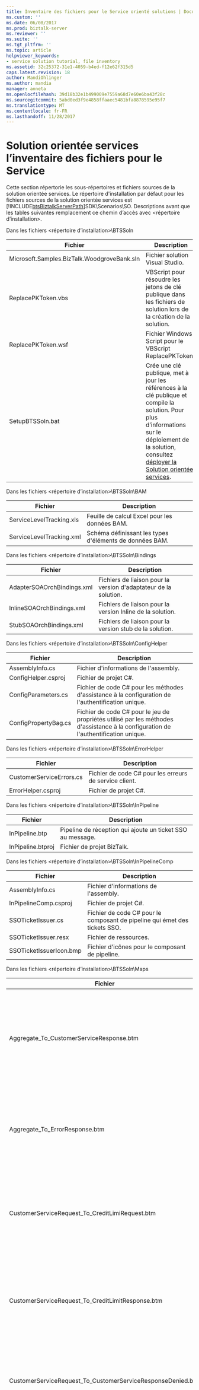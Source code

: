 ```yaml
---
title: Inventaire des fichiers pour le Service orienté solutions | Documents Microsoft
ms.custom: ''
ms.date: 06/08/2017
ms.prod: biztalk-server
ms.reviewer: ''
ms.suite: ''
ms.tgt_pltfrm: ''
ms.topic: article
helpviewer_keywords:
- service solution tutorial, file inventory
ms.assetid: 32c25372-31e1-4059-b4ed-f12e62f315d5
caps.latest.revision: 18
author: MandiOhlinger
ms.author: mandia
manager: anneta
ms.openlocfilehash: 39d18b32e1b499009e7559a68d7e60e6ba43f28c
ms.sourcegitcommit: 5abd0ed3f9e4858ffaaec5481bfa8878595e95f7
ms.translationtype: MT
ms.contentlocale: fr-FR
ms.lasthandoff: 11/28/2017
---
```

# <a name="file-inventory-for-the-service-oriented-solution"></a>Solution orientée services l’inventaire des fichiers pour le Service
Cette section répertorie les sous-répertoires et fichiers sources de la solution orientée services. Le répertoire d'installation par défaut pour les fichiers sources de la solution orientée services est [!INCLUDE[btsBiztalkServerPath](../includes/btsbiztalkserverpath-md.md)]SDK\Scenarios\SO. Descriptions avant que les tables suivantes remplacement ce chemin d’accès avec \<répertoire d’installation\>.  
  
 Dans les fichiers \<répertoire d’installation\>\BTSSoln  
  
|Fichier| Description|  
|----------|-----------------|  
|Microsoft.Samples.BizTalk.WoodgroveBank.sln|Fichier solution Visual Studio.|  
|ReplacePKToken.vbs|VBScript pour résoudre les jetons de clé publique dans les fichiers de solution lors de la création de la solution.|  
|ReplacePKToken.wsf|Fichier Windows Script pour le VBScript ReplacePKToken.|  
|SetupBTSSoln.bat|Crée une clé publique, met à jour les références à la clé publique et compile la solution. Pour plus d’informations sur le déploiement de la solution, consultez [déployer la Solution orientée services](../core/deploying-the-service-oriented-solution.md).|  
  
 Dans les fichiers \<répertoire d’installation\>\BTSSoln\BAM  
  
|Fichier| Description|  
|----------|-----------------|  
|ServiceLevelTracking.xls|Feuille de calcul Excel pour les données BAM.|  
|ServiceLevelTracking.xml|Schéma définissant les types d'éléments de données BAM.|  
  
 Dans les fichiers \<répertoire d’installation\>\BTSSoln\Bindings  
  
|Fichier| Description|  
|----------|-----------------|  
|AdapterSOAOrchBindings.xml|Fichiers de liaison pour la version d'adaptateur de la solution.|  
|InlineSOAOrchBindings.xml|Fichiers de liaison pour la version Inline de la solution.|  
|StubSOAOrchBindings.xml|Fichiers de liaison pour la version stub de la solution.|  
  
 Dans les fichiers \<répertoire d’installation\>\BTSSoln\ConfigHelper  
  
|Fichier| Description|  
|----------|-----------------|  
|AssemblyInfo.cs|Fichier d'informations de l'assembly.|  
|ConfigHelper.csproj|Fichier de projet C#.|  
|ConfigParameters.cs|Fichier de code C# pour les méthodes d'assistance à la configuration de l'authentification unique.|  
|ConfigPropertyBag.cs|Fichier de code C# pour le jeu de propriétés utilisé par les méthodes d'assistance à la configuration de l'authentification unique.|  
  
 Dans les fichiers \<répertoire d’installation\>\BTSSoln\ErrorHelper  
  
|Fichier| Description|  
|----------|-----------------|  
|CustomerServiceErrors.cs|Fichier de code C# pour les erreurs de service client.|  
|ErrorHelper.csproj|Fichier de projet C#.|  
  
 Dans les fichiers \<répertoire d’installation\>\BTSSoln\InPipeline  
  
|Fichier| Description|  
|----------|-----------------|  
|InPipeline.btp|Pipeline de réception qui ajoute un ticket SSO au message.|  
|InPipeline.btproj|Fichier de projet BizTalk.|  
  
 Dans les fichiers \<répertoire d’installation\>\BTSSoln\InPipelineComp  
  
|Fichier| Description|  
|----------|-----------------|  
|AssemblyInfo.cs|Fichier d'informations de l'assembly.|  
|InPipelineComp.csproj|Fichier de projet C#.|  
|SSOTicketIssuer.cs|Fichier de code C# pour le composant de pipeline qui émet des tickets SSO.|  
|SSOTicketIssuer.resx|Fichier de ressources.|  
|SSOTicketIssuerIcon.bmp|Fichier d'icônes pour le composant de pipeline.|  
  
 Dans les fichiers \<répertoire d’installation\>\BTSSoln\Maps  
  
|Fichier| Description|  
|----------|-----------------|  
|Aggregate_To_CustomerServiceResponse.btm|Mappage pour convertir l'agrégation des trois réponses des systèmes principaux en un message de réponse unique.|  
|Aggregate_To_ErrorResponse.btm|Mappage pour convertir l'agrégation des trois réponses en une réponse d'erreur unique, en cas d'erreur.|  
|CustomerServiceRequest_To_CreditLimiRequest.btm|Mappage pour convertir la demande de service client en un message pour demander la limite de crédit.|  
|CustomerServiceRequest_To_CreditLimitResponse.btm|Mappage pour convertir la demande de service client en un message pour répondre en donnant la limite de crédit.|  
|CustomerServiceRequest_To_CustomerServiceResponseDenied.btm|Mappage pour convertir la demande de service client en un message de refus de demande.|  
|CustomerServiceRequest_To_LastPaymentRequest.btm|Mappage pour convertir la demande de service client en un message pour demander les informations relatives au dernier paiement.|  
|CustomerServiceRequest_To_LastPaymentResponseTimeout.btm|Mappage pour convertir la demande de service client en un message de réponse relatif au dernier paiement.|  
|CustomerServiceRequest_To_PendingTransactionResponse.btm|Mappage pour convertir la demande de service client en un message de réponse relatif à la transaction en attente.|  
|CustomerServiceRequest_To_PendingTransactionsRequest.btm|Mappage pour convertir la demande de service client en un message pour demander les informations relatives à la transaction en attente.|  
|Maps.btproj|Fichier de projet BizTalk.|  
  
 Dans les fichiers \<répertoire d’installation\>\BTSSoln\Orchestrations\Adapter  
  
|Fichier| Description|  
|----------|-----------------|  
|CustomerService.odx|Version d’adaptateur de le **CustomerService** orchestration.|  
|CustomerServiceNativeRequestResponse.odx|Version de l’adaptateur de l’orchestration servant frontale à le **CustomerService** orchestration.|  
|CustomerServiceReceiveSend.odx|Version de l’adaptateur de l’orchestration servant frontale à le **CustomerService** orchestration.|  
|Orchestrations.Adapter.btproj|Fichier de projet BizTalk.|  
  
 Dans les fichiers \<répertoire d’installation\>\BTSSoln\Orchestrations\Adapter\Web References\PendTransWS  
  
|Fichier| Description|  
|----------|-----------------|  
|PendTransWS.disco|Fichier généré.|  
|PendTransWS.wsdl|Fichier généré.|  
|Reference.Map|Fichier généré.|  
|Reference.map.cs|Fichier généré.|  
|Reference.odx|Fichier généré.|  
|Reference.xsd|Fichier généré.|  
|Reference1.xsd|Fichier généré.|  
  
 Dans les fichiers \<répertoire d’installation\>\BTSSoln\Orchestrations\Adapter\Web References\StubSAPWS  
  
|Fichier| Description|  
|----------|-----------------|  
|Reference.Map|Fichier généré.|  
|Reference.map.cs|Fichier généré.|  
|Reference.odx|Fichier généré.|  
|Reference.xsd|Fichier généré.|  
|StubSAPWS.disco|Fichier généré.|  
|StubSAPWS.wsdl|Fichier généré.|  
  
 Dans les fichiers \<répertoire d’installation\>\BTSSoln\Orchestrations\Inline  
  
|Fichier| Description|  
|----------|-----------------|  
|CustomerService.odx|Version inline de la **CustomerService** orchestration.|  
|CustomerServiceNativeRequestResponse.odx|Version inline de l’orchestration servant frontale à le **CustomerService** orchestration.|  
|CustomerServiceReceiveSend.odx|Version inline de l’orchestration servant frontale à le **CustomerService** orchestration.|  
|Orchestrations.Inline.btproj|Fichier de projet BizTalk.|  
  
 Dans les fichiers \<répertoire d’installation\>\BTSSoln\Orchestrations\Stub  
  
|Fichier| Description|  
|----------|-----------------|  
|CustomerService.odx|Version stub de la **CustomerService** orchestration.|  
|CustomerServiceNativeRequestResponse.odx|Version stub de l’orchestration servant frontale à le **CustomerService** orchestration.|  
|Orchestrations.Stub.btproj|Fichier de projet BizTalk.|  
  
 Dans les fichiers \<répertoire d’installation\>\BTSSoln\Orchestrations\Stub\Web References\StubPendTransWS  
  
|Fichier| Description|  
|----------|-----------------|  
|Reference.Map|Fichier généré.|  
|Reference.map.cs|Fichier généré.|  
|Reference.odx|Fichier généré.|  
|Reference.xsd|Fichier généré.|  
|Reference1.xsd|Fichier généré.|  
|StubPendTransWS.disco|Fichier généré.|  
|StubPendTransWS.wsdl|Fichier généré.|  
  
 Dans les fichiers \<répertoire d’installation\>\BTSSoln\Orchestrations\Stub\Web References\StubPmntTrckWS  
  
|Fichier| Description|  
|----------|-----------------|  
|Reference.Map|Fichier généré.|  
|Reference.map.cs|Fichier généré.|  
|Reference.odx|Fichier généré.|  
|Reference.xsd|Fichier généré.|  
|Reference1.xsd|Fichier généré.|  
|StubPmntTrckWS.disco|Fichier généré.|  
|StubPmntTrckWS.wsdl|Fichier généré.|  
  
 Dans les fichiers \<répertoire d’installation\>\BTSSoln\Orchestrations\Stub\Web References\StubSAPWS  
  
|Fichier| Description|  
|----------|-----------------|  
|Reference.Map|Fichier généré.|  
|Reference.map.cs|Fichier généré.|  
|Reference.odx|Fichier généré.|  
|Reference.xsd|Fichier généré.|  
|StubSAPWS.disco|Fichier généré.|  
|StubSAPWS.wsdl|Fichier généré.|  
  
 Dans les fichiers \<répertoire d’installation\>\BTSSoln\OrchProxy\Adapter  
  
|Fichier| Description|  
|----------|-----------------|  
|CustomerServicePort.asmx|Fichier généré.|  
|Global.asax|Fichier généré.|  
|Global.asax.resx|Fichier généré.|  
|OrchProxy.Adapter.csproj.webinfo|Fichier généré.|  
|TraceExtension.cs|Fichier généré.|  
|Web.config|Fichier généré.|  
|WsdlExtension.cs|Fichier généré.|  
  
 Dans les fichiers \<répertoire d’installation\>\BTSSoln\OrchProxy\Adapter\app_code  
  
|Fichier| Description|  
|----------|-----------------|  
|assemblyinfo.cs|Fichier généré.|  
|customerserviceport.asmx.cs|Fichier généré.|  
|datatypes.cs|Fichier généré.|  
|global.asax.cs|Fichier généré.|  
  
 Dans les fichiers \<répertoire d’installation\>\BTSSoln\OrchProxy\Inline  
  
|Fichier| Description|  
|----------|-----------------|  
|CustomerServicePort.asmx|Fichier généré.|  
|Global.asax|Fichier généré.|  
|Global.asax.resx|Fichier généré.|  
|OrchProxy.Inline.csproj.webinfo|Fichier généré.|  
|TraceExtension.cs|Fichier généré.|  
|Web.config|Fichier généré.|  
|WsdlExtension.cs|Fichier généré.|  
  
 Dans les fichiers \<répertoire d’installation\>\BTSSoln\OrchProxy\Inline\app_code  
  
|Fichier| Description|  
|----------|-----------------|  
|assemblyinfo.cs|Fichier généré.|  
|customerserviceport.asmx.cs|Fichier généré.|  
|datatypes.cs|Fichier généré.|  
|global.asax.cs|Fichier généré.|  
  
 Dans les fichiers \<répertoire d’installation\>\BTSSoln\OrchProxy\Stub  
  
|Fichier| Description|  
|----------|-----------------|  
|CustomerServicePort.asmx|Fichier généré.|  
|Global.asax|Fichier généré.|  
|Global.asax.resx|Fichier généré.|  
|OrchProxy.Stub.csproj.webinfo|Fichier généré.|  
|TraceExtension.cs|Fichier généré.|  
|Web.config|Fichier généré.|  
|WsdlExtension.cs|Fichier généré.|  
  
 Dans les fichiers \<répertoire d’installation\>\BTSSoln\OrchProxy\Stub\app_code  
  
|Fichier| Description|  
|----------|-----------------|  
|assemblyinfo.cs|Fichier généré.|  
|customerserviceport.asmx.cs|Fichier généré.|  
|datatypes.cs|Fichier généré.|  
|global.asax.cs|Fichier généré.|  
  
 Dans les fichiers \<répertoire d’installation\>\BTSSoln\PaymentTracker  
  
|Fichier| Description|  
|----------|-----------------|  
|App.ico|Fichier d'icônes pour le simulateur Payment Tracker.|  
|AssemblyInfo.cs|Fichier d'informations de l'assembly.|  
|MessageProcessor.cs|Code C# pour une classe pour traiter les messages du Payment Tracker et renvoyer des réponses appropriées.|  
|PaymentTracker.cs|Code C# pour la classe simulant le système Payment Tracker.|  
|PaymentTracker.csproj|Fichier de projet C#.|  
|PaymentTrackerSimulator.cs|Code C# pour le serveur pour le simulateur Payment Tracker.|  
|runit.cmd|Fichier de commandes pour démarrer le simulateur Payment Tracker.|  
  
 Dans les fichiers \<répertoire d’installation\>\BTSSoln\PaymentTrackerCall  
  
|Fichier| Description|  
|----------|-----------------|  
|AssemblyInfo.cs|Fichier d'informations de l'assembly.|  
|Exceptions.cs|Code C# définissant des exceptions pour le système Payment Tracking.|  
|PaymentTrackerCall.csproj|Fichier de projet C#.|  
|PaymentTrackerCaller.cs|Code C# permettant d'appeler le système inline de suivi des paiements à partir des orchestrations.|  
  
 Dans les fichiers \<répertoire d’installation\>\BTSSoln\PendTransCall  
  
|Fichier| Description|  
|----------|-----------------|  
|AssemblyInfo.cs|Fichier d'informations de l'assembly.|  
|Exceptions.cs|Code C# définissant des exceptions pour le système Pending Transactions.|  
|PendingTransactionsCaller.cs|Code C# permettant d'appeler le système inline de transactions en attente à partir des orchestrations.|  
|PendingTransactionsWebService.disco|Fichier généré.|  
|PendingTransactionsWebService.wsdl|Fichier généré.|  
|PendTransCall.csproj|Fichier de projet C#.|  
|WebServiceReference.cs|Fichier généré.|  
  
 Dans les fichiers \<répertoire d’installation\>\BTSSoln\PmTrkPipeline  
  
|Fichier| Description|  
|----------|-----------------|  
|PaymentTrackerReceivePipeline.btp|Pipeline de réception pour le système Payment Tracking.|  
|PaymentTrackerSendPipeline.btp|Pipeline d'envoi pour le système Payment Tracking.|  
|PmTrkPipeline.btproj|Fichier de projet BizTalk.|  
  
 Dans les fichiers \<répertoire d’installation\>\BTSSoln\PmTrkPipelineComp  
  
|Fichier| Description|  
|----------|-----------------|  
|AssemblyInfo.cs|Fichier d'informations de l'assembly.|  
|MQSeriesHeaderSetter.cs|Code C# pour un composant de pipeline pour gérer des paramètres d'en-tête de message MQSeries pour les messages entrant dans ou sortant du système Payment Tracking.|  
|MQSeriesHeaderSetter.resx|Fichier de ressources.|  
|PmTrkPipelineComp.csproj|Fichier de projet C#.|  
  
 Dans les fichiers \<répertoire d’installation\>\BTSSoln\SchemaClasses  
  
|Fichier| Description|  
|----------|-----------------|  
|AssemblyInfo.cs|Fichier d'informations de l'assembly.|  
|BAPI_BANKACCT_GET_DETAIL.cs|Généré à partir du fichier de schéma correspondant (.xsd).|  
|CustomerServiceRequest.cs|Généré à partir du fichier de schéma correspondant (.xsd).|  
|CustomerServiceResponse.cs|Généré à partir du fichier de schéma correspondant (.xsd).|  
|LastPaymentRequest.cs|Généré à partir du fichier de schéma correspondant (.xsd).|  
|LastPaymentResponse.cs|Généré à partir du fichier de schéma correspondant (.xsd).|  
|PendingTransactionsRequest.cs|Généré à partir du fichier de schéma correspondant (.xsd).|  
|PendingTransactionsResponse.cs|Généré à partir du fichier de schéma correspondant (.xsd).|  
|SchemaClasses.csproj|Fichier de projet C#.|  
  
 Dans les fichiers \<répertoire d’installation\>\BTSSoln\Schemas  
  
|Fichier| Description|  
|----------|-----------------|  
|BAPI_BANKACCT_GET_DETAIL.xsd|Schéma pour le message de requête et de réponse SAP.|  
|CustomerServiceRequest.xsd|Schéma pour le message de demande de service client.|  
|CustomerServiceResponse.xsd|Schéma pour le message de réponse de service client.|  
|genClasses.cmd|Fichier de commandes pour générer des fichiers de classe C# à partir de schémas.|  
|LastPaymentRequest.xsd|Schéma pour le message de requête relatif au dernier paiement.|  
|LastPaymentResponse.xsd|Schéma pour le message de réponse relatif au dernier paiement.|  
|PendingTransactionsRequest.xsd|Schéma pour le message de requête relatif à la transaction en attente.|  
|PendingTransactionsResponse.xsd|Schéma pour le message de réponse relatif à la transaction en attente.|  
|Schemas.btproj|Fichier de projet BizTalk.|  
  
 Dans les fichiers \<répertoire d’installation\>\BTSSoln\Scripts  
  
|Fichier| Description|  
|----------|-----------------|  
|ConfigStoreApp.xml|Fichier XML définissant les valeurs de configuration de l'authentification unique.|  
|CreateInitialConfigInSSO.cmd|Fichier de commandes pour créer les valeurs de configuration initiales de l'authentification unique.|  
|DeployAllBinding.cmd|Fichier de commandes pour déployer tous les assemblys.|  
|DeployStubBinding.cmd|Fichier de commandes pour déployer la version stub des assemblys.|  
|PendTransAffApp.xml|Fichier XML définissant les valeurs de l'application associée Pending Transactions.|  
|PendTransUserMap.xml|Fichier XML définissant le mappage des informations d'identification pour les utilisateurs de l'application associée Pending Transactions.|  
|PmntTrckAffApp.xml|Fichier XML définissant les valeurs de l'application associée Pending Transactions.|  
|PmntTrckUserMap.xml|Fichier XML définissant le mappage des informations d'identification pour les utilisateurs de l'application associée Payment Tracking.|  
|RemoveReceivePort.vbs|VBScript général pour supprimer un port de réception.|  
|RemoveSendPort.vbs|VBScript général pour supprimer un port d'envoi.|  
|SetConfigValuesInSSO.cmd|Fichier de commandes pour définir les valeurs de configuration dans l'authentification unique.|  
|StartAll.vbs|Fichier de commandes pour inscrire et démarrer toutes les orchestrations.|  
|StartStub.vbs|Fichier de commandes pour inscrire et démarrer les versions de stub d'orchestrations.|  
|UndeployAll.cmd|Fichier de commandes pour annuler le déploiement de tous les assemblys.|  
|UndeployStub.cmd|Fichier de commandes pour annuler le déploiement des versions stub des assemblys.|  
|UnEnlistAll.vbs|Fichier de commandes pour désinscrire toutes les orchestrations.|  
|UnEnlistStub.vbs|Fichier de commandes pour désinscrire les versions stub des orchestrations.|  
  
 Dans les fichiers \<répertoire d’installation\>\BTSSoln\ServiceLevelTracking  
  
|Fichier| Description|  
|----------|-----------------|  
|AssemblyInfo.cs|Fichier d'informations de l'assembly.|  
|ServiceLevelTracking.cs|Fonctions d'assistance C# pour le suivi BAM au niveau du service.|  
|ServiceLevelTracking.csproj|Fichier de projet C#.|  
  
 Dans les fichiers \<répertoire d’installation\>\BTSSoln\SimpleClient  
  
|Fichier| Description|  
|----------|-----------------|  
|AdapterCustomerServicePort.disco|Fichier généré.|  
|AdapterCustomerServicePort.wsdl|Fichier généré.|  
|App.ico|Fichier d'icônes pour l'application cliente unique.|  
|AssemblyInfo.cs|Fichier d'informations de l'assembly.|  
|InlineCustomerServicePort.disco|Fichier généré.|  
|InlineCustomerServicePort.wsdl|Fichier généré.|  
|SimpleClient.cs|Application Windows Forms unique pour procéder aux demandes.|  
|SimpleClient.csproj|Fichier de projet C#.|  
|SimpleClient.resx|Fichier de ressources.|  
|WebServiceReferences.cs|Fichier généré.|  
  
 Dans les fichiers \<répertoire d’installation\>\BTSSoln\StubWebServices\PaymentTrack  
  
|Fichier| Description|  
|----------|-----------------|  
|Global.asax|Fichier généré.|  
|Global.asax.resx|Fichier généré.|  
|StubPmntTrck.csproj.webinfo|Fichier généré.|  
|StubPmntTrckWS.asmx|Fichier généré.|  
|StubPmntTrckWS.asmx.resx|Fichier généré.|  
|Web.config|Fichier généré.|  
  
 Dans les fichiers \<répertoire d’installation\>\BTSSoln\StubWebServices\PaymentTrack\app_code  
  
|Fichier| Description|  
|----------|-----------------|  
|assemblyinfo.cs|Fichier d'informations de l'assembly.|  
|global.asax.cs|Fichier généré.|  
|StubPmntTrckWS.asmx.cs|Fichier généré.|  
  
 Dans les fichiers \<répertoire d’installation\>\BTSSoln\StubWebServices\PendingTrans  
  
|Fichier| Description|  
|----------|-----------------|  
|Global.asax|Fichier généré.|  
|Global.asax.resx|Fichier généré.|  
|StubPendTransWS.asmx|Fichier généré.|  
|StubPendTransWS.asmx.resx|Fichier généré.|  
|StubPendTransWS.csproj.webinfo|Fichier généré.|  
|Web.config|Fichier généré.|  
  
 Dans les fichiers \<répertoire d’installation\>\BTSSoln\StubWebServices\PendingTrans\app_code  
  
|Fichier| Description|  
|----------|-----------------|  
|assemblyinfo.cs|Fichier généré.|  
|global.asax.cs|Fichier généré.|  
|StubPendTransWS.asmx.cs|Fichier généré.|  
  
 Dans les fichiers \<répertoire d’installation\>\BTSSoln\StubWebServices\SAP  
  
|Fichier| Description|  
|----------|-----------------|  
|Global.asax|Fichier généré.|  
|Global.asax.resx|Fichier généré.|  
|StubSAP.csproj.webinfo|Fichier généré.|  
|StubSAPWS.asmx|Fichier généré.|  
|StubSAPWS.asmx.resx|Fichier généré.|  
|Web.config|Fichier généré.|  
  
 Dans les fichiers \<répertoire d’installation\>\BTSSoln\StubWebServices\SAP\app_code  
  
|Fichier| Description|  
|----------|-----------------|  
|assemblyinfo.cs|Fichier d'informations de l'assembly.|  
|global.asax.cs|Fichier généré.|  
|stubsapws.asmx.cs|Fichier généré.|  
  
 Dans les fichiers \<répertoire d’installation\>\BTSSoln\StubWebServices\StubSAPCall  
  
|Fichier| Description|  
|----------|-----------------|  
|AssemblyInfo.cs|Fichier d'informations de l'assembly.|  
|Exceptions.cs|Code C# définissant l'exception d'expiration du délai de l'appel SAP stub.|  
|StubSAPCall.csproj|Fichier de projet C#.|  
|StubSAPCallHelper.cs|Code C# pour un assembly d'assistance pour appeler le service Web SAP stub.|  
|StubSAPWSProxy.cs|Code C# pour un assembly d'assistance pour appeler le service Web SAP stub.|  
  
 Dans les fichiers \<répertoire d’installation\>\BTSSoln\Utilities  
  
|Fichier| Description|  
|----------|-----------------|  
|AssemblyInfo.cs|Fichier d'informations de l'assembly.|  
|CustomerServiceHelper.cs|Code C# pour les méthodes et classes d'assistance.|  
|ReceivePipelineHelper.cs|Code C# pour l'assembly d'assistance pour l'appel de pipelines à partir d'orchestrations.|  
|Utilities.csproj|Fichier de projet C#.|  
  
 Dans les fichiers \<répertoire d’installation\>\MFAccess  
  
|Fichier| Description|  
|----------|-----------------|  
|Microsoft.Samples.BizTalk.WoodgroveBank.MainframeAccess.sln|Fichier solution Visual Studio.|  
|SetupMFAccess.bat|Fichier de commandes pour créer les composants d'accès au macroordinateur de la solution.|  
  
 Dans les fichiers \<répertoire d’installation\>\MFAccess\HISTIComponent  
  
|Fichier| Description|  
|----------|-----------------|  
|bizcbl.txt|Programme COBOL à exécuter sur le macroordinateur.|  
|HISTIComponent.tiproj|Fichier de projet Intégrateur de transactions.|  
|MainFrameProgramVTCS2Description.txt|Fichier d'exportation Intégrateur de transactions.|  
|SOHISTIUsingCOM.TLB|Bibliothèque de types.|  
  
 Dans les fichiers \<répertoire d’installation\>\MFAccess\HISTISimpleTester  
  
|Fichier| Description|  
|----------|-----------------|  
|App.ico|Fichier d'icônes|  
|AssemblyInfo.cs|Fichier d'informations de l'assembly.|  
|Form1.cs|Programme Windows Forms pour tester la connexion au macroordinateur.|  
|Form1.resx|Fichier de ressources|  
|HISTISimpleTester.csproj|Fichier de projet C#.|  
|Interop.SOHISTIUsingCOM.dll.reg|Fichier d'inscription DLL.|  
  
 Dans les fichiers \<répertoire d’installation\>\MFAccess\PendingTransactions  
  
|Fichier| Description|  
|----------|-----------------|  
|AssemblyInfo.cs|Fichier d'informations de l'assembly.|  
|Global.asax|Fichier généré.|  
|Global.asax.cs|Fichier généré.|  
|Global.asax.resx|Fichier généré.|  
|PendingTransactions.csproj|Fichier de projet C#.|  
|PendingTransactions.csproj.webinfo|Fichier généré.|  
|PendTransWS.asmx|Fichier généré.|  
|PendTransWS.asmx.cs|Fichier généré.|  
|PendTransWS.asmx.resx|Fichier généré.|  
|Web.config|Fichier généré.|  
  
 Dans les fichiers \<répertoire d’installation\>\MFAccess\SchemaClasses  
  
|Fichier| Description|  
|----------|-----------------|  
|AssemblyInfo.cs|Fichier d'informations de l'assembly.|  
|BAPI_BANKACCT_GET_DETAIL.cs|Classe C# générée à partir du fichier de schéma correspondant (.xsd).|  
|CustomerServiceRequest.cs|Classe C# générée à partir du fichier de schéma correspondant (.xsd).|  
|CustomerServiceResponse.cs|Classe C# générée à partir du fichier de schéma correspondant (.xsd).|  
|LastPaymentRequest.cs|Classe C# générée à partir du fichier de schéma correspondant (.xsd).|  
|LastPaymentResponse.cs|Classe C# générée à partir du fichier de schéma correspondant (.xsd).|  
|PendingTransactionsRequest.cs|Classe C# générée à partir du fichier de schéma correspondant (.xsd).|  
|PendingTransactionsResponse.cs|Classe C# générée à partir du fichier de schéma correspondant (.xsd).|  
|SchemaClasses.csproj|Fichier de projet C#.|  
  
## <a name="see-also"></a>Voir aussi  
 [Solution orientée services de composants du Service](../core/components-of-the-service-oriented-solution.md)   
 [Informations de référence sur la solution orientée services](../core/service-oriented-solution-reference.md)